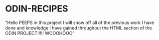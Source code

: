 # ODIN-RECIPES
"Hello PEEPS in this project I will show off all of the previous work I have done and knowledge I have gained throughout the HTML section of the ODIN PROJECT!!!!! WOOOHOOO"